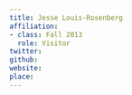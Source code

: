 ```yaml
---
title: Jesse Louis-Rosenberg
affiliation:
- class: Fall 2013
  role: Visitor
twitter:
github:
website:
place:
---
```

